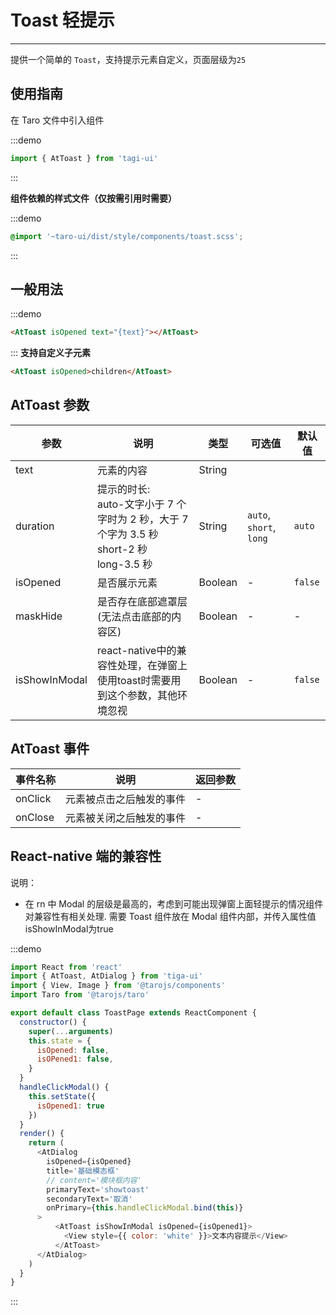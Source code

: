 # Toast 轻提示

---

提供一个简单的 `Toast`，支持提示元素自定义，页面层级为`25`

## 使用指南

在 Taro 文件中引入组件

:::demo

```js
import { AtToast } from 'tagi-ui'
```

:::

**组件依赖的样式文件（仅按需引用时需要）**

:::demo

```scss
@import '~taro-ui/dist/style/components/toast.scss';
```

:::

## 一般用法

:::demo

```html
<AtToast isOpened text="{text}"></AtToast>
```

:::
**支持自定义子元素**

```html
<AtToast isOpened>children</AtToast>
```

## AtToast 参数

| 参数     | 说明                                                                                             | 类型    | 可选值                  | 默认值  |
| -------- | ------------------------------------------------------------------------------------------------ | ------- | ----------------------- | ------- |
| text     | 元素的内容                                                                                       | String  |
| duration | 提示的时长:<br>auto-文字小于 7 个字时为 2 秒，大于 7 个字为 3.5 秒<br> short-2 秒<br>long-3.5 秒 | String  | `auto`, `short`, `long` | `auto`  |
| isOpened | 是否展示元素                                                                              | Boolean | -                       | `false` |
| maskHide | 是否存在底部遮罩层(无法点击底部的内容区)                                                         | Boolean | -                       | -       |
| isShowInModal | react-native中的兼容性处理，在弹窗上使用toast时需要用到这个参数，其他环境忽视                                                         | Boolean | -                       | `false`      |

## AtToast 事件

| 事件名称 | 说明                                        | 返回参数 |
| -------- | ------------------------------------------- | -------- |
| onClick  | 元素被点击之后触发的事件                    | -        |
| onClose  | 元素被关闭之后触发的事件                    | -        |

## React-native 端的兼容性

说明：

- 在 rn 中 Modal 的层级是最高的，考虑到可能出现弹窗上面轻提示的情况组件对兼容性有相关处理.
  需要 Toast 组件放在 Modal 组件内部，并传入属性值isShowInModal为true

:::demo

```js
import React from 'react'
import { AtToast, AtDialog } from 'tiga-ui'
import { View, Image } from '@tarojs/components'
import Taro from '@tarojs/taro'

export default class ToastPage extends ReactComponent {
  constructor() {
    super(...arguments)
    this.state = {
      isOpened: false,
      isOPened1: false,
    }
  }
  handleClickModal() {
    this.setState({
      isOpened1: true
    })
  }
  render() {
    return (
      <AtDialog
        isOpened={isOpened}
        title='基础模态框'
        // content='模块框内容'
        primaryText='showtoast'
        secondaryText='取消'
        onPrimary={this.handleClickModal.bind(this)}
      >
          <AtToast isShowInModal isOpened={isOpened1}>
            <View style={{ color: 'white' }}>文本内容提示</View>
          </AtToast>
      </AtDialog>
    )
  }
}
```

:::
